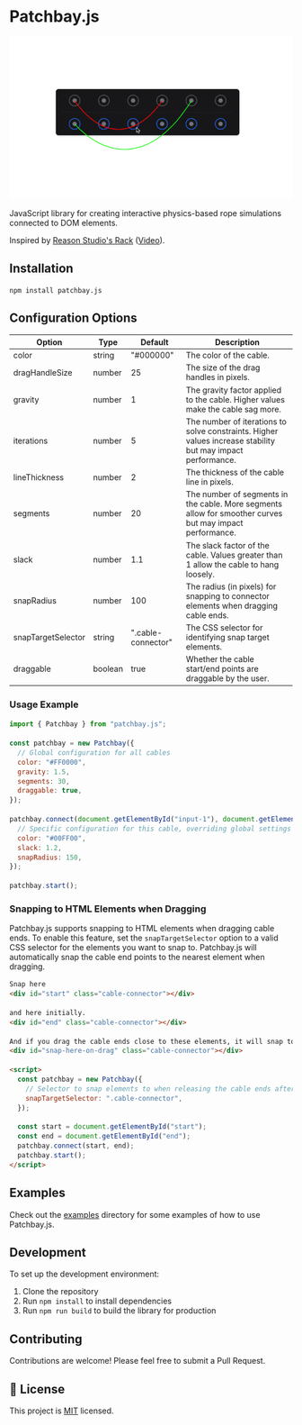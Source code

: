 # Patchbay.js


![Patchbay.js](./art/demo.gif)

JavaScript library for creating interactive physics-based rope simulations connected to DOM
elements.

Inspired
by [Reason Studio's Rack](https://www.reasonstudios.com/rack#:~:text=hear%20what%20happens.-,FLIP%20THE%20RACK,-Scary%20to%20some) ([Video](https://www.reasonstudios.com/videos/Flip-the-rack.mp4)).

## Installation

```shell
npm install patchbay.js
```

## Configuration Options

| Option             | Type    | Default            | Description                                                                                                 |
| ------------------ | ------- | ------------------ | ----------------------------------------------------------------------------------------------------------- |
| color              | string  | "#000000"          | The color of the cable.                                                                                     |
| dragHandleSize     | number  | 25                 | The size of the drag handles in pixels.                                                                     |
| gravity            | number  | 1                  | The gravity factor applied to the cable. Higher values make the cable sag more.                             |
| iterations         | number  | 5                  | The number of iterations to solve constraints. Higher values increase stability but may impact performance. |
| lineThickness      | number  | 2                  | The thickness of the cable line in pixels.                                                                  |
| segments           | number  | 20                 | The number of segments in the cable. More segments allow for smoother curves but may impact performance.    |
| slack              | number  | 1.1                | The slack factor of the cable. Values greater than 1 allow the cable to hang loosely.                       |
| snapRadius         | number  | 100                | The radius (in pixels) for snapping to connector elements when dragging cable ends.                         |
| snapTargetSelector | string  | ".cable-connector" | The CSS selector for identifying snap target elements.                                                      |
| draggable          | boolean | true               | Whether the cable start/end points are draggable by the user.                                               |

### Usage Example

```javascript
import { Patchbay } from "patchbay.js";

const patchbay = new Patchbay({
  // Global configuration for all cables
  color: "#FF0000",
  gravity: 1.5,
  segments: 30,
  draggable: true,
});

patchbay.connect(document.getElementById("input-1"), document.getElementById("output-2"), {
  // Specific configuration for this cable, overriding global settings
  color: "#00FF00",
  slack: 1.2,
  snapRadius: 150,
});

patchbay.start();
```

### Snapping to HTML Elements when Dragging

Patchbay.js supports snapping to HTML elements when dragging cable ends. To enable this feature, set the
`snapTargetSelector` option to a valid CSS selector for the elements you want to snap to. Patchbay.js will automatically
snap the cable end points to the nearest element when dragging.

```html
Snap here
<div id="start" class="cable-connector"></div>

and here initially.
<div id="end" class="cable-connector"></div>

And if you drag the cable ends close to these elements, it will snap to them.
<div id="snap-here-on-drag" class="cable-connector"></div>

<script>
  const patchbay = new Patchbay({
    // Selector to snap elements to when releasing the cable ends after dragging
    snapTargetSelector: ".cable-connector",
  });

  const start = document.getElementById("start");
  const end = document.getElementById("end");
  patchbay.connect(start, end);
  patchbay.start();
</script>
```

## Examples

Check out the [examples](./examples) directory for some examples of how to use Patchbay.js.

## Development

To set up the development environment:

1. Clone the repository
2. Run `npm install` to install dependencies
3. Run `npm run build` to build the library for production

## Contributing

Contributions are welcome! Please feel free to submit a Pull Request.

## 📝 License

This project is [MIT](https://opensource.org/licenses/MIT) licensed.
